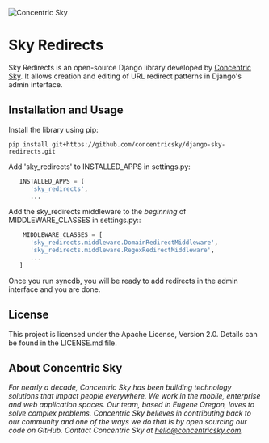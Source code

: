 ![Concentric Sky](https://concentricsky.com/media/uploads/images/csky_logo.jpg)


# Sky Redirects

Sky Redirects is an open-source Django library developed by [Concentric Sky](http://concentricsky.com/). It allows creation and editing of URL redirect patterns in Django's admin interface.


## Installation and Usage

Install the library using pip:

    pip install git+https://github.com/concentricsky/django-sky-redirects.git


Add 'sky_redirects' to INSTALLED_APPS in settings.py:

```python
   INSTALLED_APPS = (
      'sky_redirects',
      ...
```

Add the sky_redirects middleware to the *beginning* of MIDDLEWARE_CLASSES in settings.py::

```python
    MIDDLEWARE_CLASSES = [
      'sky_redirects.middleware.DomainRedirectMiddleware',
      'sky_redirects.middleware.RegexRedirectMiddleware',
      ...
   ]
```

Once you run syncdb, you will be ready to add redirects in the admin interface and you are done.


## License

This project is licensed under the Apache License, Version 2.0. Details can be found in the LICENSE.md file.


## About Concentric Sky

_For nearly a decade, Concentric Sky has been building technology solutions that impact people everywhere. We work in the mobile, enterprise and web application spaces. Our team, based in Eugene Oregon, loves to solve complex problems. Concentric Sky believes in contributing back to our community and one of the ways we do that is by open sourcing our code on GitHub. Contact Concentric Sky at hello@concentricsky.com._
